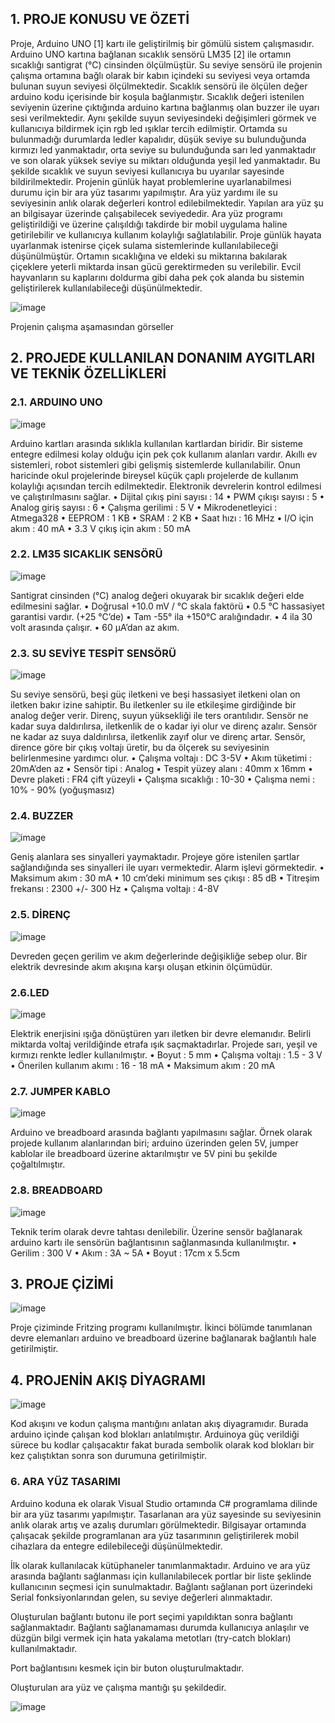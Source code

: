 <h2> 1.	PROJE KONUSU VE ÖZETİ </h2>

Proje, Arduino UNO [1] kartı ile geliştirilmiş bir gömülü sistem çalışmasıdır. Arduino UNO kartına bağlanan sıcaklık sensörü LM35 [2] ile ortamın sıcaklığı santigrat (°C) cinsinden ölçülmüştür. Su seviye sensörü ile projenin çalışma ortamına bağlı olarak bir kabın içindeki su seviyesi veya ortamda bulunan suyun seviyesi ölçülmektedir. Sıcaklık sensörü ile ölçülen değer arduino kodu içerisinde bir koşula bağlanmıştır. Sıcaklık değeri istenilen seviyenin üzerine çıktığında arduino kartına bağlanmış olan buzzer ile uyarı sesi verilmektedir. Aynı şekilde suyun seviyesindeki değişimleri görmek ve kullanıcıya bildirmek için rgb led ışıklar tercih edilmiştir. Ortamda su bulunmadığı durumlarda ledler kapalıdır, düşük seviye su bulunduğunda kırmızı led yanmaktadır, orta seviye su bulunduğunda sarı led yanmaktadır ve son olarak yüksek seviye su miktarı olduğunda yeşil led yanmaktadır. Bu şekilde sıcaklık ve suyun seviyesi kullanıcıya bu uyarılar sayesinde bildirilmektedir. Projenin günlük hayat problemlerine uyarlanabilmesi durumu için bir ara yüz tasarımı yapılmıştır. Ara yüz yardımı ile su seviyesinin anlık olarak değerleri kontrol edilebilmektedir. Yapılan ara yüz şu an bilgisayar üzerinde çalışabilecek seviyededir. Ara yüz programı geliştirildiği ve üzerine çalışıldığı takdirde bir mobil uygulama haline getirilebilir ve kullanıcıya kullanım kolaylığı sağlatılabilir. Proje günlük hayata uyarlanmak istenirse çiçek sulama sistemlerinde kullanılabileceği düşünülmüştür. Ortamın sıcaklığına ve eldeki su miktarına bakılarak çiçeklere yeterli miktarda insan gücü gerektirmeden su verilebilir. Evcil hayvanların su kaplarını doldurma gibi daha pek çok alanda bu sistemin geliştirilerek kullanılabileceği düşünülmektedir.

![image](https://user-images.githubusercontent.com/59260491/178811825-9ad1ad66-5889-42bd-8b3c-a9eb71297729.png)
  
Projenin çalışma aşamasından görseller

<h2> 2.	PROJEDE KULLANILAN DONANIM AYGITLARI VE TEKNİK ÖZELLİKLERİ </h2>
      

<h3> 2.1. ARDUINO UNO </h3>

![image](https://user-images.githubusercontent.com/59260491/178811919-89ae7713-308a-47fa-8dd8-4055a445e73e.png)

Arduino kartları arasında sıklıkla kullanılan kartlardan biridir. Bir sisteme entegre edilmesi   kolay olduğu için pek çok kullanım alanları vardır. Akıllı ev sistemleri, robot sistemleri gibi gelişmiş sistemlerde kullanılabilir. Onun haricinde okul projelerinde bireysel küçük çaplı projelerde de kullanım kolaylığı açısından tercih edilmektedir. Elektronik devrelerin kontrol edilmesi ve çalıştırılmasını sağlar.
•	Dijital çıkış pini sayısı : 14
•	PWM çıkışı sayısı : 5
•	Analog giriş sayısı : 6
•	Çalışma gerilimi  : 5 V
•	Mikrodenetleyici : Atmega328
•	EEPROM : 1 KB
•	SRAM : 2 KB
•	Saat hızı : 16 MHz
•	I/O için akım : 40 mA
•	3.3 V çıkış için akım : 50 mA

<h3> 2.2. LM35 SICAKLIK SENSÖRÜ </h3>

![image](https://user-images.githubusercontent.com/59260491/178811982-6b0ebb57-5cf2-4241-9969-1606d7cc914a.png)

Santigrat cinsinden (°C) analog değeri okuyarak bir sıcaklık değeri elde edilmesini sağlar.
•	Doğrusal +10.0 mV /  °C skala faktörü
•	0.5 °C hassasiyet garantisi vardır. (+25 °C’de)
•	Tam -55° ila +150°C aralığındadır.
•	4 ila 30 volt arasında çalışır.
•	60 µA’dan az akım.

<h3> 2.3. SU SEVİYE TESPİT SENSÖRÜ </h3>

![image](https://user-images.githubusercontent.com/59260491/178812071-b5d2fdda-819e-4a89-aa72-023581e95242.png)

Su seviye sensörü, beşi güç iletkeni ve beşi hassasiyet iletkeni olan on iletken bakır izine sahiptir. Bu iletkenler su ile etkileşime girdiğinde bir analog değer verir. Direnç, suyun yüksekliği ile ters orantılıdır. Sensör ne kadar suya daldırılırsa, iletkenlik de o kadar iyi olur ve direnç azalır. Sensör ne kadar az suya daldırılırsa, iletkenlik zayıf olur ve direnç artar. Sensör, dirence göre bir çıkış voltajı üretir, bu da ölçerek su seviyesinin belirlenmesine yardımcı olur.
•	Çalışma voltajı : DC 3-5V
•	Akım tüketimi : 20mA’den az
•	Sensör tipi : Analog 
•	Tespit yüzey alanı : 40mm x 16mm
•	Devre plaketi : FR4 çift yüzeyli
•	Çalışma sıcaklığı : 10-30
•	Çalışma nemi : 10% - 90% (yoğuşmasız)


<h3> 2.4. BUZZER </h3>

![image](https://user-images.githubusercontent.com/59260491/178812210-f6cccbf8-74ff-4690-a556-16ae18f86adb.png)

Geniş alanlara ses sinyalleri yaymaktadır. Projeye göre istenilen şartlar sağlandığında ses sinyalleri ile uyarı vermektedir. Alarm işlevi görmektedir.
•	Maksimum akım : 30 mA
•	10 cm’deki minimum ses çıkışı : 85 dB
•	Titreşim frekansı : 2300 +/- 300 Hz
•	Çalışma voltajı : 4-8V

<h3> 2.5. DİRENÇ </h3>

![image](https://user-images.githubusercontent.com/59260491/178812246-078381df-adf4-4ad2-8dd9-d5c979cc7e61.png)

Devreden geçen gerilim ve akım değerlerinde değişikliğe sebep olur. Bir elektrik devresinde akım akışına karşı oluşan etkinin ölçümüdür.


<h3> 2.6.LED </h3>

![image](https://user-images.githubusercontent.com/59260491/178812318-fac8e526-8728-4f99-bda4-dfba7e803674.png)

Elektrik enerjisini ışığa dönüştüren yarı iletken bir devre elemanıdır. Belirli miktarda voltaj verildiğinde etrafa ışık saçmaktadırlar. Projede sarı, yeşil ve kırmızı renkte ledler kullanılmıştır.
•	Boyut : 5 mm
•	Çalışma voltajı : 1.5 - 3 V
•	Önerilen kullanım akımı : 16 - 18 mA
•	Maksimum akım : 20 mA

<h3> 2.7. JUMPER KABLO </h3>

![image](https://user-images.githubusercontent.com/59260491/178812356-ec4a4871-ac3d-4ed8-a6c6-2daae4759290.png)

Arduino ve breadboard arasında bağlantı yapılmasını sağlar. Örnek olarak projede kullanım alanlarından biri; arduino üzerinden gelen 5V, jumper kablolar ile breadboard üzerine aktarılmıştır ve 5V pini bu şekilde çoğaltılmıştır.

<h3> 2.8. BREADBOARD </h3>

![image](https://user-images.githubusercontent.com/59260491/178812411-ecadbbb1-c7f0-4483-b681-316ea5d20e14.png)

Teknik terim olarak devre tahtası denilebilir. Üzerine sensör bağlanarak arduino kartı ile sensörün bağlantısının sağlanmasında kullanılmıştır.
•	Gerilim : 300 V
•	Akım : 3A ~ 5A
•	Boyut : 17cm x 5.5cm



<h2> 3.	PROJE ÇİZİMİ </h2>

![image](https://user-images.githubusercontent.com/59260491/178812438-ef5f8213-093c-4ccb-85aa-9a79d48462b9.png)
 
Proje çiziminde Fritzing programı kullanılmıştır. İkinci bölümde tanımlanan devre elemanları arduino ve breadboard üzerine bağlanarak bağlantılı hale getirilmiştir.

<h2> 4.	PROJENİN AKIŞ DİYAGRAMI </h2>

![image](https://user-images.githubusercontent.com/59260491/178812488-e282bfc7-86fc-4b7c-a8f7-cdbe8180c71c.png)

Kod akışını ve kodun çalışma mantığını anlatan akış diyagramıdır. Burada arduino içinde çalışan kod blokları anlatılmıştır. Arduinoya güç verildiği sürece bu kodlar çalışacaktır fakat burada sembolik olarak kod blokları bir kez çalıştıktan sonra son durumuna getirilmiştir.
 

<h3> 6.	ARA YÜZ TASARIMI </h3>

Arduino koduna ek olarak Visual Studio ortamında C# programlama dilinde bir ara yüz tasarımı yapılmıştır. Tasarlanan ara yüz sayesinde su seviyesinin anlık olarak artış ve azalış durumları görülmektedir. Bilgisayar ortamında çalışacak şekilde programlanan ara yüz tasarımının geliştirilerek mobil cihazlara da entegre edilebileceği düşünülmektedir.
 
İlk olarak kullanılacak kütüphaneler tanımlanmaktadır.  Arduino ve ara yüz arasında bağlantı sağlanması için kullanılabilecek portlar bir liste şeklinde kullanıcının seçmesi için sunulmaktadır. Bağlantı sağlanan port üzerindeki Serial fonksiyonlarından gelen, su seviye değerleri alınmaktadır.

Oluşturulan bağlantı butonu ile port seçimi yapıldıktan sonra bağlantı sağlanmaktadır. Bağlantı sağlanamaması durumda kullanıcıya anlaşılır ve düzgün bilgi vermek için hata yakalama metotları (try-catch blokları) kullanılmaktadır.

Port bağlantısını kesmek için bir buton oluşturulmaktadır.

Oluşturulan ara yüz ve çalışma mantığı şu şekildedir.

![image](https://user-images.githubusercontent.com/59260491/178813068-e33d0ee8-6247-47f2-b309-a1f2193393bf.png)

